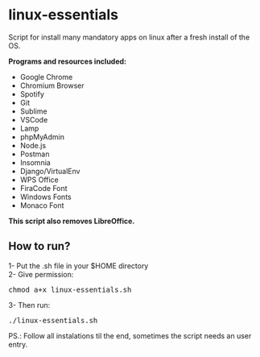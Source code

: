 # linux-essentials
Script for install many mandatory apps on linux after a fresh install of the OS.

<b>Programs and resources included:</b>
<ul>
<li>Google Chrome</li>
<li>Chromium Browser</li>
<li>Spotify</li>
<li>Git</li>
<li>Sublime</li>
<li>VSCode</li>
<li>Lamp</li>
<li>phpMyAdmin</li>
<li>Node.js</li>
<li>Postman</li>
<li>Insomnia</li>
<li>Django/VirtualEnv</li>
<li>WPS Office</li>
<li>FiraCode Font</li>
<li>Windows Fonts</li>
<li>Monaco Font</li>
</ul>

<b>This script also removes LibreOffice.</b>

<h2>How to run?</h2>

1- Put the .sh file in your $HOME directory<br>
2- Give permission: <pre>chmod a+x linux-essentials.sh</pre>
3- Then run: <pre>./linux-essentials.sh</pre>

PS.: Follow all instalations til the end, sometimes the script needs an user entry.
